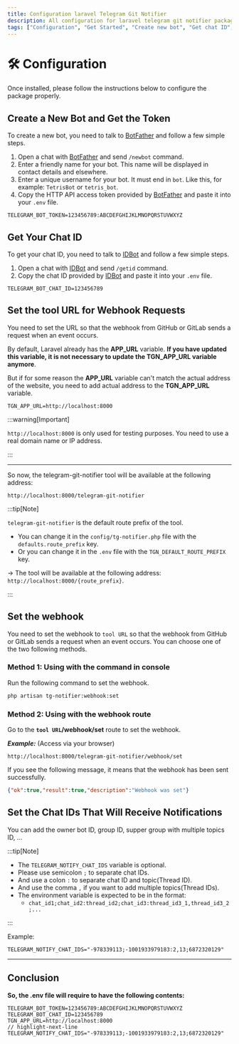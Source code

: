 ```yaml
---
title: Configuration laravel Telegram Git Notifier
description: All configuration for laravel telegram git notifier package to get started with it. Set up the bot, get the token, get the chat ID, set the tool URL, set the webhook, set the chat IDs that will receive notifications.
tags: ["Configuration", "Get Started", "Create new bot", "Get chat ID", "Set webhook", "Add webhook", "Set chat IDs", "Receive notifications", "Laravel Telegram Git Notifier Configuration"]
---
```


<head>
  <meta name="robots" content="index,follow" />
  <meta name="author" content="CSlant" />
  <meta name="generator" content="Docusaurus" />
  <meta name="theme-color" content="#2e8555" />
  
  <link rel="canonical" href="https://docs.cslant.com/telegram-git-notifier/getting-started/configuration" />
  
  <meta property="og:title" content="Configuration laravel Telegram Git Notifier" />
  <meta property="og:description" content="All configuration for laravel telegram git notifier package to get started with it. Set up the bot, get the token, get the chat ID, set the tool URL, set the..." />
  <meta property="og:type" content="article" />
  <meta property="og:url" content="https://docs.cslant.com/telegram-git-notifier/getting-started/configuration" />
  <meta property="og:site_name" content="Telegram Git Notifier Documentation" />
  <meta property="og:locale" content="en_US" />
  
  <meta name="twitter:card" content="summary_large_image" />
  <meta name="twitter:title" content="Configuration laravel Telegram Git Notifier" />
  <meta name="twitter:description" content="All configuration for laravel telegram git notifier package to get started with it. Set up the bot, get the token, get the chat ID, set the tool URL, set the..." />
  <meta name="twitter:creator" content="@cslantofficial" />
  <meta name="twitter:site" content="@cslantofficial" />
  
  <meta name="format-detection" content="telephone=no" />
  <meta name="mobile-web-app-capable" content="yes" />
  <meta name="apple-mobile-web-app-capable" content="yes" />
  <meta name="apple-mobile-web-app-status-bar-style" content="default" />
  
  <meta property="article:published_time" content="2025-07-21T00:00:00Z" />
  <meta property="article:modified_time" content="2025-07-21T00:00:00Z" />
  <meta property="article:author" content="CSlant" />
  <meta property="article:section" content="Documentation" />
  
  </head>

# 🛠 Configuration

Once installed, please follow the instructions below to configure the package properly.

## Create a New Bot and Get the Token

To create a new bot, you need to talk to [BotFather](https://core.telegram.org/bots#6-botfather) and follow a few simple steps.

1. Open a chat with [BotFather](https://telegram.me/botfather) and send `/newbot` command.
2. Enter a friendly name for your bot. This name will be displayed in contact details and elsewhere.
3. Enter a unique username for your bot. It must end in `bot`. Like this, for example: `TetrisBot` or `tetris_bot`.
4. Copy the HTTP API access token provided by [BotFather](https://telegram.me/botfather) and paste it into your `.env` file.

```dotenv title=".env file"
TELEGRAM_BOT_TOKEN=123456789:ABCDEFGHIJKLMNOPQRSTUVWXYZ
```

## Get Your Chat ID

To get your chat ID, you need to talk to [IDBot](https://telegram.me/myidbot) and follow a few simple steps.

1. Open a chat with [IDBot](https://telegram.me/myidbot) and send `/getid` command.
2. Copy the chat ID provided by [IDBot](https://telegram.me/myidbot) and paste it into your `.env` file.

```dotenv title=".env file"
TELEGRAM_BOT_CHAT_ID=123456789
```

## Set the tool URL for Webhook Requests

You need to set the URL so that the webhook from GitHub or GitLab sends a request when an event occurs.

By default, Laravel already has the **APP_URL** variable. **If you have updated this variable, it is not necessary to update the TGN_APP_URL variable anymore**. 

But if for some reason the **APP_URL** variable can't match the actual address of the website, you need to add actual address to the **TGN_APP_URL** variable.

```dotenv title=".env file"
TGN_APP_URL=http://localhost:8000
```

:::warning[Important]

`http://localhost:8000` is only used for testing purposes. You need to use a real domain name or IP address.

:::

---

<head>
  <meta name="robots" content="index,follow" />
  <meta name="author" content="CSlant" />
</head>

So now, the telegram-git-notifier tool will be available at the following address:

```url
http://localhost:8000/telegram-git-notifier
```

:::tip[Note]

`telegram-git-notifier` is the default route prefix of the tool. 
  - You can change it in the `config/tg-notifier.php` file with the `defaults.route_prefix` key.
  - Or you can change it in the `.env` file with the `TGN_DEFAULT_ROUTE_PREFIX` key.

-> The tool will be available at the following address: `http://localhost:8000/{route_prefix}`.

:::

## Set the webhook

You need to set the webhook to `tool URL` so that the webhook from GitHub or GitLab sends a request when an event occurs. You can choose one of the two following methods.

### Method 1: Using with the command in console

Run the following command to set the webhook.

```bash
php artisan tg-notifier:webhook:set
```

### Method 2: Using with the webhook route

Go to the **`tool URL`/webhook/set** route to set the webhook.

**_Example:_** (Access via your browser)

```url
http://localhost:8000/telegram-git-notifier/webhook/set
```

If you see the following message, it means that the webhook has been sent successfully.

```json title="Response"
{"ok":true,"result":true,"description":"Webhook was set"}
```

## Set the Chat IDs That Will Receive Notifications

You can add the owner bot ID, group ID, supper group with multiple topics ID, ...

:::tip[Note]

- The `TELEGRAM_NOTIFY_CHAT_IDS` variable is optional.
- Please use semicolon `;` to separate chat IDs.
- And use a colon `:` to separate chat ID and topic(Thread ID).
- And use the comma `,` if you want to add multiple topics(Thread IDs).
- The environment variable is expected to be in the format:
  - `chat_id1;chat_id2:thread_id2;chat_id3:thread_id3_1,thread_id3_2;...`

:::

Example:

```dotenv title=".env file"
TELEGRAM_NOTIFY_CHAT_IDS="-978339113;-1001933979183:2,13;6872320129"
```

---

<head>
  <meta name="robots" content="index,follow" />
  <meta name="author" content="CSlant" />
</head>

## Conclusion

**So, the .env file will require to have the following contents:**

```dotenv title=".env file"
TELEGRAM_BOT_TOKEN=123456789:ABCDEFGHIJKLMNOPQRSTUVWXYZ
TELEGRAM_BOT_CHAT_ID=123456789
TGN_APP_URL=http://localhost:8000
// highlight-next-line
TELEGRAM_NOTIFY_CHAT_IDS="-978339113;-1001933979183:2,13;6872320129"
```
